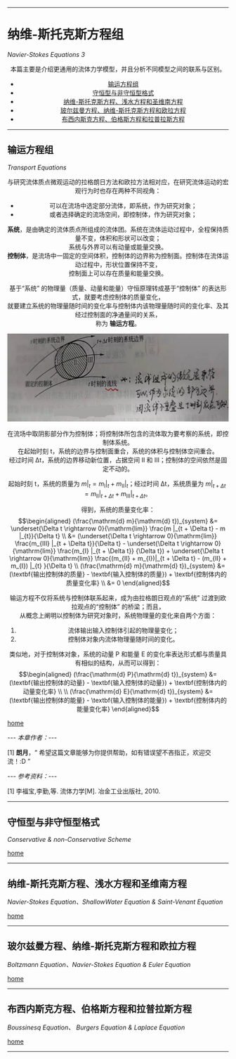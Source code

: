 <p align="center">
  <a href="https://github.com/OurForce2020/OpenOasis"><img src="../Resources/Logo/logo.png" alt=""></a>
</p>

---------------------------------------------------------------------------------

# 纳维-斯托克斯方程组

*Navier-Stokes Equations 3*  

<div align="center">

本篇主要是介绍更通用的流体力学模型，并且分析不同模型之间的联系与区别。

+ [输运方程组](#输运方程组)
+ [守恒型与非守恒型格式](#守恒型与非守恒型格式)
+ [纳维-斯托克斯方程、浅水方程和圣维南方程](#纳维-斯托克斯方程、浅水方程和圣维南方程)
+ [玻尔兹曼方程、纳维-斯托克斯方程和欧拉方程](#玻尔兹曼方程、纳维-斯托克斯方程和欧拉方程)
+ [布西内斯克方程、伯格斯方程和拉普拉斯方程](#布西内斯克方程、伯格斯方程和拉普拉斯方程)


</div>

---------------------------------------------------------------------------------

## 输运方程组

*Transport Equations*

<div align="center">

与研究流体质点微观运动的拉格朗日方法和欧拉方法相对应，在研究流体运动的宏观行为时也存在两种不同视角：  
+ 可以在流场中选定部分流体，即系统，作为研究对象；
+ 或者选择确定的流场空间，即控制体，作为研究对象；

**系统**，是由确定的流体质点所组成的流体团。系统在流体运动过程中，全程保持质量不变，体积和形状可以改变；  
系统与外界可以有动量或能量交换。  
**控制体**，是流场中一固定的空间体积，控制体的边界称为控制面。控制体在流体运动过程中，形状位置保持不变，  
控制面上可以存在质量和能量交换。

基于“系统” 的物理量（质量、动量和能量）守恒原理转成基于“控制体” 的表达形式，就要考虑控制体的质量变化，  
就要建立系统的物理量随时间的变化率与控制体内该物理量随时间的变化率、及其经过控制面的净通量间的关系，  
称为 **输运方程**。

<img src="./imgs/59.jpg" width=640 height=200>

在流场中取阴影部分作为控制体；将控制体所包含的流体取为要考察的系统，即控制体系统。  
在起始时刻 t，系统的边界与控制面重合，系统的体积与控制体空间重合。  
经过时间 Δt，系统的边界移动新位置，占据空间 Ⅱ 和 Ⅲ；控制体的空间依然是固定不动的。

起始时刻 t，系统的质量为 $m |_{t} = m_{Ⅰ} |_{t} + m_{Ⅱ} |_{t}$；经过时间 Δt，系统质量为 $m |_{t + \Delta t} = m_{Ⅱ} |_{t + \Delta t} + m_{Ⅲ} |_{t + \Delta t}$。

得到，系统的质量变化率：  
$$\begin{aligned}
(\frac{\mathrm{d} m}{\mathrm{d} t})_{system} &= \underset{\Delta t \rightarrow 0}{\mathrm{lim}} \frac{m |_{t + \Delta t} - m |_{t}}{\Delta t} \\
&= (\underset{\Delta t \rightarrow 0}{\mathrm{lim}} \frac{m_{Ⅲ} |_{t + \Delta t}}{\Delta t} - \underset{\Delta t \rightarrow 0}{\mathrm{lim}} \frac{m_{Ⅰ} |_{t + \Delta t}} {\Delta t}) + \underset{\Delta t \rightarrow 0}{\mathrm{lim}} \frac{(m_{Ⅱ} + m_{Ⅰ})|_{t + \Delta t} - (m_{Ⅱ} + m_{Ⅰ}) |_{t} }{\Delta t}
  \\
(\frac{\mathrm{d} m}{\mathrm{d} t})_{system} &= (\textbf{输出控制体的质量} - \textbf{输入控制体的质量}) + \textbf{控制体内的质量变化率} \\
&= 0
\end{aligned}$$

输运方程不仅将系统与控制体联系起来，成为由拉格朗日观点的“系统” 过渡到欧拉观点的“控制体” 的桥梁；而且，  
从概念上阐明以控制体为研究对象时，系统物理量的变化来自两个方面：  
1. 流体输出输入控制体引起的物理量变化；
2. 控制体对象内流体物理量随时间的变化。

类似地，对于控制体对象，系统的动量 P 和能量 E 的变化率表达形式都与质量具有相似的结构，从而可以得到：  
$$\begin{aligned}
(\frac{\mathrm{d} P}{\mathrm{d} t})_{system} &= (\textbf{输出控制体的动量} - \textbf{输入控制体的动量}) + \textbf{控制体内的动量变化率}  \\
  \\
(\frac{\mathrm{d} E}{\mathrm{d} t})_{system} &= (\textbf{输出控制体的能量} - \textbf{输入控制体的能量}) + \textbf{控制体内的能量变化率}
\end{aligned}$$


</div>

[home](#纳维-斯托克斯方程组)

*--- 本章作者：---*

[1] **朗月**，“ 希望这篇文章能够为你提供帮助，如有错误望不吝指正，欢迎交流！:D ” 

*--- 参考资料：---*

[1] 李福宝,李勤,等. 流体力学[M]. 冶金工业出版社, 2010.  


---------------------------------------------------------------------------------

## 守恒型与非守恒型格式

*Conservative & non-Conservative Scheme*

[home](#纳维-斯托克斯方程组)

---------------------------------------------------------------------------------

## 纳维-斯托克斯方程、浅水方程和圣维南方程

*Navier-Stokes Equation、ShallowWater Equation & Saint-Venant Equation*

[home](#纳维-斯托克斯方程组)

---------------------------------------------------------------------------------

## 玻尔兹曼方程、纳维-斯托克斯方程和欧拉方程

*Boltzmann Equation、Navier-Stokes Equation & Euler Equation*

[home](#纳维-斯托克斯方程组)

---------------------------------------------------------------------------------

## 布西内斯克方程、伯格斯方程和拉普拉斯方程

*Boussinesq Equation、 Burgers Equation & Laplace Equation*

[home](#纳维-斯托克斯方程组)

---------------------------------------------------------------------------------

